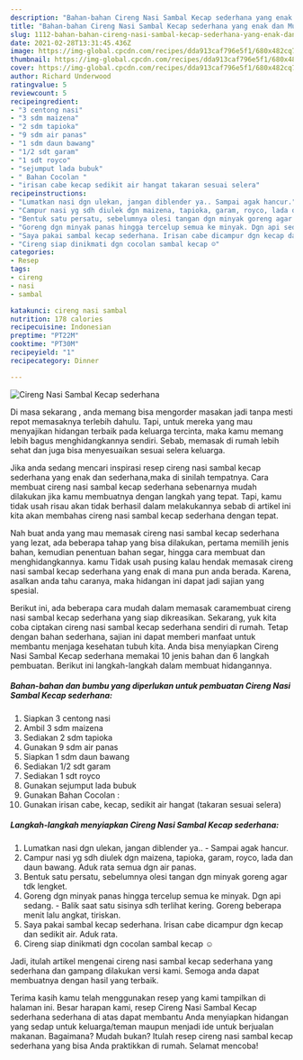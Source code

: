 ```yaml
---
description: "Bahan-bahan Cireng Nasi Sambal Kecap sederhana yang enak dan Mudah Dibuat"
title: "Bahan-bahan Cireng Nasi Sambal Kecap sederhana yang enak dan Mudah Dibuat"
slug: 1112-bahan-bahan-cireng-nasi-sambal-kecap-sederhana-yang-enak-dan-mudah-dibuat
date: 2021-02-28T13:31:45.436Z
image: https://img-global.cpcdn.com/recipes/dda913caf796e5f1/680x482cq70/cireng-nasi-sambal-kecap-sederhana-foto-resep-utama.jpg
thumbnail: https://img-global.cpcdn.com/recipes/dda913caf796e5f1/680x482cq70/cireng-nasi-sambal-kecap-sederhana-foto-resep-utama.jpg
cover: https://img-global.cpcdn.com/recipes/dda913caf796e5f1/680x482cq70/cireng-nasi-sambal-kecap-sederhana-foto-resep-utama.jpg
author: Richard Underwood
ratingvalue: 5
reviewcount: 5
recipeingredient:
- "3 centong nasi"
- "3 sdm maizena"
- "2 sdm tapioka"
- "9 sdm air panas"
- "1 sdm daun bawang"
- "1/2 sdt garam"
- "1 sdt royco"
- "sejumput lada bubuk"
- " Bahan Cocolan "
- "irisan cabe kecap sedikit air hangat takaran sesuai selera"
recipeinstructions:
- "Lumatkan nasi dgn ulekan, jangan diblender ya.. Sampai agak hancur."
- "Campur nasi yg sdh diulek dgn maizena, tapioka, garam, royco, lada dan daun bawang. Aduk rata semua dgn air panas."
- "Bentuk satu persatu, sebelumnya olesi tangan dgn minyak goreng agar tdk lengket."
- "Goreng dgn minyak panas hingga tercelup semua ke minyak. Dgn api sedang. Balik saat satu sisinya sdh terlihat kering. Goreng beberapa menit lalu angkat, tiriskan."
- "Saya pakai sambal kecap sederhana. Irisan cabe dicampur dgn kecap dan sedikit air. Aduk rata."
- "Cireng siap dinikmati dgn cocolan sambal kecap ☺️"
categories:
- Resep
tags:
- cireng
- nasi
- sambal

katakunci: cireng nasi sambal 
nutrition: 178 calories
recipecuisine: Indonesian
preptime: "PT22M"
cooktime: "PT30M"
recipeyield: "1"
recipecategory: Dinner

---
```



![Cireng Nasi Sambal Kecap sederhana](https://img-global.cpcdn.com/recipes/dda913caf796e5f1/680x482cq70/cireng-nasi-sambal-kecap-sederhana-foto-resep-utama.jpg)

Di masa  sekarang , anda memang bisa mengorder masakan jadi tanpa mesti repot memasaknya terlebih dahulu. Tapi, untuk mereka yang mau menyajikan hidangan terbaik pada keluarga tercinta, maka kamu memang lebih bagus menghidangkannya sendiri. Sebab, memasak di rumah lebih sehat dan juga bisa menyesuaikan sesuai selera keluarga.

Jika anda sedang mencari inspirasi resep cireng nasi sambal kecap sederhana yang enak dan sederhana,maka di sinilah tempatnya. Cara membuat cireng nasi sambal kecap sederhana  sebenarnya mudah dilakukan jika kamu membuatnya dengan langkah yang tepat. Tapi, kamu tidak usah risau akan tidak berhasil dalam melakukannya 
sebab di artikel ini kita akan membahas cireng nasi sambal kecap sederhana dengan tepat.  



Nah buat anda yang mau memasak cireng nasi sambal kecap sederhana yang lezat, ada beberapa tahap yang bisa dilakukan, pertama memilih jenis bahan, kemudian penentuan bahan segar, hingga cara membuat dan menghidangkannya. kamu Tidak usah pusing kalau hendak memasak cireng nasi sambal kecap sederhana yang enak di mana pun anda berada. Karena, asalkan anda  tahu caranya, maka hidangan ini dapat jadi sajian yang spesial.

Berikut ini, ada beberapa cara mudah dalam memasak caramembuat cireng nasi sambal kecap sederhana yang siap dikreasikan. Sekarang, yuk kita coba ciptakan cireng nasi sambal kecap sederhana sendiri di rumah. Tetap dengan bahan sederhana, sajian ini dapat memberi manfaat untuk membantu menjaga kesehatan tubuh kita. Anda bisa menyiapkan Cireng Nasi Sambal Kecap sederhana memakai 10 jenis bahan dan 6 langkah pembuatan. Berikut ini langkah-langkah dalam membuat hidangannya.

<!--inarticleads1-->

##### Bahan-bahan dan bumbu yang diperlukan untuk pembuatan Cireng Nasi Sambal Kecap sederhana:

1. Siapkan 3 centong nasi
1. Ambil 3 sdm maizena
1. Sediakan 2 sdm tapioka
1. Gunakan 9 sdm air panas
1. Siapkan 1 sdm daun bawang
1. Sediakan 1/2 sdt garam
1. Sediakan 1 sdt royco
1. Gunakan sejumput lada bubuk
1. Gunakan  Bahan Cocolan :
1. Gunakan irisan cabe, kecap, sedikit air hangat (takaran sesuai selera)




<!--inarticleads2-->

##### Langkah-langkah menyiapkan Cireng Nasi Sambal Kecap sederhana:

1. Lumatkan nasi dgn ulekan, jangan diblender ya.. - Sampai agak hancur.
1. Campur nasi yg sdh diulek dgn maizena, tapioka, garam, royco, lada dan daun bawang. Aduk rata semua dgn air panas.
1. Bentuk satu persatu, sebelumnya olesi tangan dgn minyak goreng agar tdk lengket.
1. Goreng dgn minyak panas hingga tercelup semua ke minyak. Dgn api sedang. - Balik saat satu sisinya sdh terlihat kering. Goreng beberapa menit lalu angkat, tiriskan.
1. Saya pakai sambal kecap sederhana. Irisan cabe dicampur dgn kecap dan sedikit air. Aduk rata.
1. Cireng siap dinikmati dgn cocolan sambal kecap ☺️




Jadi, itulah artikel mengenai  cireng nasi sambal kecap sederhana  yang sederhana dan gampang dilakukan versi kami. Semoga anda dapat membuatnya dengan hasil yang terbaik. 

Terima kasih kamu telah menggunakan resep yang kami tampilkan di halaman ini. Besar harapan kami, resep  Cireng Nasi Sambal Kecap sederhana sederhana di atas dapat membantu Anda menyiapkan hidangan yang sedap untuk keluarga/teman maupun menjadi ide untuk berjualan makanan. Bagaimana? Mudah bukan? Itulah resep cireng nasi sambal kecap sederhana yang bisa Anda praktikkan di rumah. Selamat mencoba!

